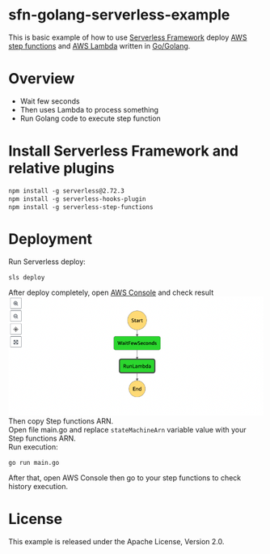 
# sfn-golang-serverless-example
This is basic example of how to use [Serverless Framework](https://www.serverless.com/) deploy [AWS step functions](https://aws.amazon.com/step-functions/) and [AWS Lambda](https://aws.amazon.com/lambda/) written in [Go/Golang](https://golang.org).

# Overview

 - Wait few seconds
 - Then uses Lambda to process something
 - Run Golang code to execute step function
 
# Install Serverless Framework and relative plugins

    npm install -g serverless@2.72.3
    npm install -g serverless-hooks-plugin
    npm install -g serverless-step-functions
# Deployment
Run Serverless deploy:

    sls deploy
After deploy completely, open [AWS Console](console.aws.amazon.com/) and check result
![Result](docs/image/workflow.png)\
Then copy Step functions ARN.\
Open file main.go and replace `stateMachineArn` variable value with your Step functions ARN.\
Run execution:

    go run main.go
After that, open AWS Console then go to your step functions to check history execution.
# License

This example is released under the Apache License, Version 2.0.


